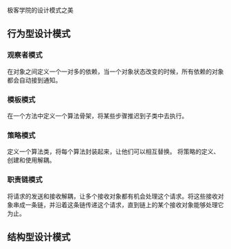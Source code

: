 极客学院的设计模式之美
## 行为型设计模式
### 观察者模式
在对象之间定义一个一对多的依赖，当一个对象状态改变的时候，所有依赖的对象都会自动接到通知。
### 模板模式
在一个方法中定义一个算法骨架，将某些步骤推迟到子类中去执行。
### 策略模式
定义一个算法类，将每个算法封装起来，让他们可以相互替换。
将策略的定义、创建和使用解耦。
### 职责链模式
将请求的发送和接收解耦，让多个接收对象都有机会处理这个请求。将这些接收对象串成一条链，并沿着这条链传递这个请求，直到链上的某个接收对象能够处理它为止。

## 结构型设计模式
### 
